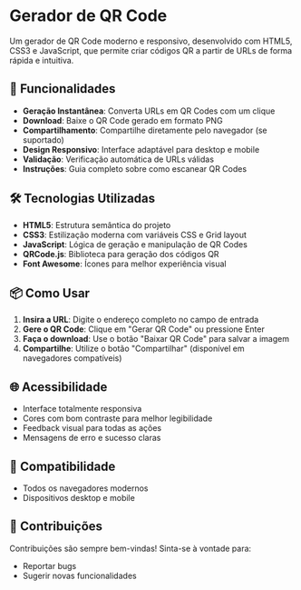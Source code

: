 # Gerador de QR Code

Um gerador de QR Code moderno e responsivo, desenvolvido com HTML5, CSS3 e JavaScript, que permite criar códigos QR a partir de URLs de forma rápida e intuitiva.

## 🚀 Funcionalidades

- **Geração Instantânea**: Converta URLs em QR Codes com um clique
- **Download**: Baixe o QR Code gerado em formato PNG
- **Compartilhamento**: Compartilhe diretamente pelo navegador (se suportado)
- **Design Responsivo**: Interface adaptável para desktop e mobile
- **Validação**: Verificação automática de URLs válidas
- **Instruções**: Guia completo sobre como escanear QR Codes

## 🛠️ Tecnologias Utilizadas

- **HTML5**: Estrutura semântica do projeto
- **CSS3**: Estilização moderna com variáveis CSS e Grid layout
- **JavaScript**: Lógica de geração e manipulação de QR Codes
- **QRCode.js**: Biblioteca para geração dos códigos QR
- **Font Awesome**: Ícones para melhor experiência visual

## 📦 Como Usar

1. **Insira a URL**: Digite o endereço completo no campo de entrada
2. **Gere o QR Code**: Clique em "Gerar QR Code" ou pressione Enter
3. **Faça o download**: Use o botão "Baixar QR Code" para salvar a imagem
4. **Compartilhe**: Utilize o botão "Compartilhar" (disponível em navegadores compatíveis)

## 🌐 Acessibilidade

- Interface totalmente responsiva
- Cores com bom contraste para melhor legibilidade
- Feedback visual para todas as ações
- Mensagens de erro e sucesso claras

## 📱 Compatibilidade

- Todos os navegadores modernos
- Dispositivos desktop e mobile

## 🤝 Contribuições

Contribuições são sempre bem-vindas! Sinta-se à vontade para:
- Reportar bugs
- Sugerir novas funcionalidades
